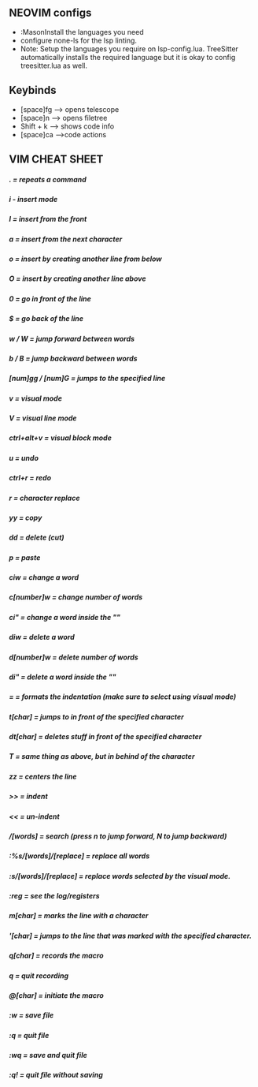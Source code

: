 ## NEOVIM configs 

- :MasonInstall the languages you need
- configure none-ls for the lsp linting.
- Note: Setup the languages you require on lsp-config.lua. TreeSitter automatically installs the required language but it is okay to config treesitter.lua as well.
## Keybinds
- [space]fg --> opens telescope
- [space]n --> opens filetree
- Shift + k --> shows code info
- [space]ca -->code actions


## VIM CHEAT SHEET 

##### . = repeats a command
##### i - insert mode 
##### I = insert from the front
##### a = insert from the next character
##### o = insert by creating another line from below
##### O = insert by creating another line above

##### 0 = go in front of the line
##### $ = go back of the line

##### w / W = jump forward between words
##### b / B = jump backward between words

##### [num]gg / [num]G = jumps to the specified line

##### v = visual mode
##### V = visual line mode
##### ctrl+alt+v = visual block mode

##### u = undo
##### ctrl+r = redo

##### r = character replace
##### yy = copy
##### dd = delete (cut)
##### p = paste

##### ciw = change a word
##### c[number]w = change number of words
##### ci" = change a word inside the ""

##### diw = delete a word
##### d[number]w = delete number of words
##### di" = delete a word inside the ""

##### = = formats the indentation (make sure to select using visual mode)


##### t[char] = jumps to in front of the specified character
##### dt[char] = deletes stuff in front of the specified character 
##### T = same thing as above, but in behind of the character

##### zz = centers the line 



##### >> = indent
##### << = un-indent

##### /[words] = search (press n to jump forward, N to jump backward)

##### :%s/[words]/[replace] = replace all words
##### :s/[words]/[replace] = replace words selected by the visual mode.
##### :reg = see the log/registers

##### m[char] = marks the line with a character
##### '[char] = jumps to the line that was marked with the specified character.

##### q[char] = records the macro
##### q = quit recording
##### @[char] = initiate the macro

##### :w = save file
##### :q = quit file
##### :wq = save and quit file
##### :q! = quit file without saving
